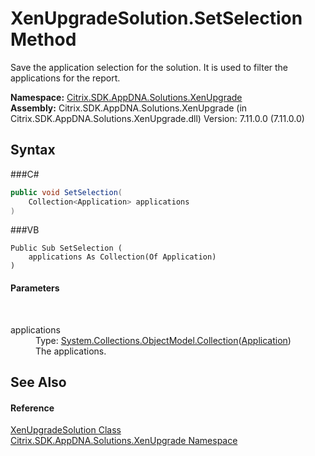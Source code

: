 # XenUpgradeSolution.SetSelection Method 
 

Save the application selection for the solution. It is used to filter the applications for the report.

**Namespace:**&nbsp;<a href="N_Citrix_SDK_AppDNA_Solutions_XenUpgrade">Citrix.SDK.AppDNA.Solutions.XenUpgrade</a><br />**Assembly:**&nbsp;Citrix.SDK.AppDNA.Solutions.XenUpgrade (in Citrix.SDK.AppDNA.Solutions.XenUpgrade.dll) Version: 7.11.0.0 (7.11.0.0)

## Syntax

###C#
```csharp
public void SetSelection(
	Collection<Application> applications
)
```

###VB
```vbnet
Public Sub SetSelection ( 
	applications As Collection(Of Application)
)
```


#### Parameters
&nbsp;<dl><dt>applications</dt><dd>Type: <a href="http://msdn2.microsoft.com/en-us/library/ms132397" target="_blank">System.Collections.ObjectModel.Collection</a>(<a href="T_Citrix_SDK_AppDNA_Application">Application</a>)<br />The applications.</dd></dl>

## See Also


#### Reference
<a href="T_Citrix_SDK_AppDNA_Solutions_XenUpgrade_XenUpgradeSolution">XenUpgradeSolution Class</a><br /><a href="N_Citrix_SDK_AppDNA_Solutions_XenUpgrade">Citrix.SDK.AppDNA.Solutions.XenUpgrade Namespace</a><br />